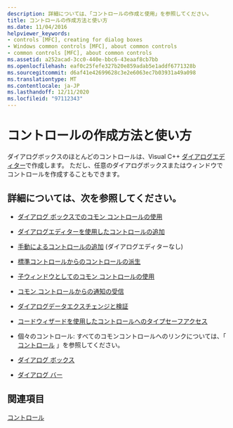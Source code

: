 ```yaml
---
description: 詳細については、「コントロールの作成と使用」を参照してください。
title: コントロールの作成方法と使い方
ms.date: 11/04/2016
helpviewer_keywords:
- controls [MFC], creating for dialog boxes
- Windows common controls [MFC], about common controls
- common controls [MFC], about common controls
ms.assetid: a252acad-3cc0-440e-bbc6-43eaaf8cb7bb
ms.openlocfilehash: eaf0c25fefe327b20e859adab5e1addf6771328b
ms.sourcegitcommit: d6af41e42699628c3e2e6063ec7b03931a49a098
ms.translationtype: MT
ms.contentlocale: ja-JP
ms.lasthandoff: 12/11/2020
ms.locfileid: "97112343"
---
```

# <a name="making-and-using-controls"></a>コントロールの作成方法と使い方

ダイアログボックスのほとんどのコントロールは、Visual C++ [ダイアログエディター](../windows/dialog-editor.md)で作成します。 ただし、任意のダイアログボックスまたはウィンドウでコントロールを作成することもできます。

## <a name="what-do-you-want-to-know-more-about"></a>詳細については、次を参照してください。

- [ダイアログ ボックスでのコモン コントロールの使用](using-common-controls-in-a-dialog-box.md)

- [ダイアログエディターを使用したコントロールの追加](using-the-dialog-editor-to-add-controls.md)

- [手動によるコントロールの追加](adding-controls-by-hand.md) (ダイアログエディターなし)

- [標準コントロールからのコントロールの派生](deriving-controls-from-a-standard-control.md)

- [子ウィンドウとしてのコモン コントロールの使用](using-a-common-control-as-a-child-window.md)

- [コモン コントロールからの通知の受信](receiving-notification-from-common-controls.md)

- [ダイアログデータエクスチェンジと検証](dialog-data-exchange-and-validation.md)

- [コードウィザードを使用したコントロールへのタイプセーフアクセス](type-safe-access-to-controls-with-code-wizards.md)

- 個々のコントロール: すべてのコモンコントロールへのリンクについては、「 [コントロール](controls-mfc.md) 」を参照してください。

- [ダイアログ ボックス](dialog-boxes.md)

- [ダイアログ バー](dialog-bars.md)

## <a name="see-also"></a>関連項目

[コントロール](controls-mfc.md)

